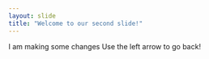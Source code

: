 ```yaml
---
layout: slide
title: "Welcome to our second slide!"
---
```

I am making some changes
Use the left arrow to go back!